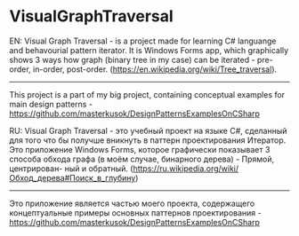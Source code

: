 # VisualGraphTraversal
EN:
Visual Graph Traversal - is a project made for learning C# languange and behavourial pattern iterator. It is Windows Forms app,
which graphically shows 3 ways how graph (binary tree in my case) can be iterated - pre-order, in-order, post-order.
(https://en.wikipedia.org/wiki/Tree_traversal).
*******************************************************************************************************************************
This project is a part of my big project, containing conceptual examples for main design patterns - 
https://github.com/masterkusok/DesignPatternsExamplesOnCSharp

RU:
Visual Graph Traversal - это учебный проект на языке C#, сделанный для того что бы получше вникнуть в паттерн проектирования Итератор.
Это приложение Windows Forms, которое графически показывает 3 способа обхода графа (в моём случае, бинарного дерева) - Прямой, центрирован-
ный и обратный.
(https://ru.wikipedia.org/wiki/Обход_дерева#Поиск_в_глубину)
*******************************************************************************************************************************
Это приложение является частью моего проекта, содержащего концептуальные примеры основных паттернов проектирования - 
https://github.com/masterkusok/DesignPatternsExamplesOnCSharp